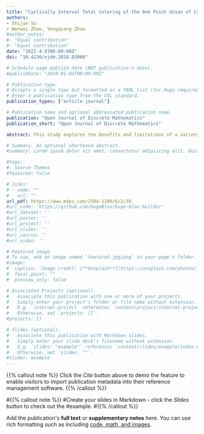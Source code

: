```yaml
---
title: "Cyclically Interval Total Coloring of the One Point Union of Cycles"
authors:
- Shijun Su
- Wenwei Zhao, Yongqiang Zhao
#author_notes:
#- "Equal contribution"
#- "Equal contribution"
date: "2022-4-8T00:00:00Z"
doi: "10.4236/ojdm.2018.83006"

# Schedule page publish date (NOT publication's date).
#publishDate: "2018-01-01T00:00:00Z"

# Publication type.
# Accepts a single type but formatted as a YAML list (for Hugo requirements).
# Enter a publication type from the CSL standard.
publication_types: ["article-journal"]

# Publication name and optional abbreviated publication name.
publication: "Open Journal of Discrete Mathematics"
publication_short: "Open Journal of Discrete Mathematics"

abstract: This study explores the benefits and limitations of a variety of common computer vision-based features for the task of PCB component detection. The study results indicate that color features demonstrate promising performance for PCB component detection. The purpose of this paper is to facilitate collaboration between the hardware assurance, computer vision, and machine learning communities.

# Summary. An optional shortened abstract.
#summary: Lorem ipsum dolor sit amet, consectetur adipiscing elit. Duis posuere tellus ac convallis placerat. Proin tincidunt magna sed ex sollicitudin condimentum.

#tags:
#- Source Themes
#featured: false

# links:
# - name: ""
#   url: ""
url_pdf: https://www.mdpi.com/2504-2289/6/2/39
#url_code: 'https://github.com/HugoBlox/hugo-blox-builder'
#url_dataset: ''
#url_poster: ''
#url_project: ''
#url_slides: ''
#url_source: ''
#url_video: ''

# Featured image
# To use, add an image named `featured.jpg/png` to your page's folder. 
#image:
#  caption: 'Image credit: [**Unsplash**](https://unsplash.com/photos/jdD8gXaTZsc)'
#  focal_point: ""
#  preview_only: false

# Associated Projects (optional).
#   Associate this publication with one or more of your projects.
#   Simply enter your project's folder or file name without extension.
#   E.g. `internal-project` references `content/project/internal-project/index.md`.
#   Otherwise, set `projects: []`.
#projects: []

# Slides (optional).
#   Associate this publication with Markdown slides.
#   Simply enter your slide deck's filename without extension.
#   E.g. `slides: "example"` references `content/slides/example/index.md`.
#   Otherwise, set `slides: ""`.
#slides: example
---
```


{{% callout note %}}
Click the *Cite* button above to demo the feature to enable visitors to import publication metadata into their reference management software.
{{% /callout %}}

#{{% callout note %}}
#Create your slides in Markdown - click the *Slides* button to check out the #example.
#{{% /callout %}}

Add the publication's **full text** or **supplementary notes** here. You can use rich formatting such as including [code, math, and images](https://docs.hugoblox.com/content/writing-markdown-latex/).
